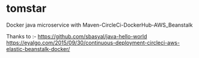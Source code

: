 # tomstar
Docker java microservice with Maven-CircleCi-DockerHub-AWS_Beanstalk

Thanks to :- 
https://github.com/sbasyal/java-hello-world
https://eyalgo.com/2015/09/30/continuous-deployment-circleci-aws-elastic-beanstalk-docker/
